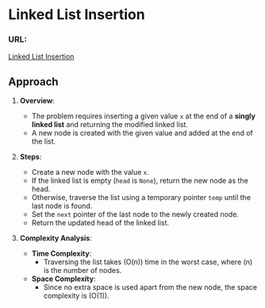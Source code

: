 # Linked List Insertion

### URL:
[Linked List Insertion](https://www.geeksforgeeks.org/problems/linked-list-insertion-1587115620/0?utm_source=youtube&utm_medium=collab_striver_ytdescription&utm_campaign=linked-list-insertion)

## Approach
1. **Overview**:
   - The problem requires inserting a given value `x` at the end of a **singly linked list** and returning the modified linked list.
   - A new node is created with the given value and added at the end of the list.

2. **Steps**:
   - Create a new node with the value `x`.
   - If the linked list is empty (`head` is `None`), return the new node as the head.
   - Otherwise, traverse the list using a temporary pointer `temp` until the last node is found.
   - Set the `next` pointer of the last node to the newly created node.
   - Return the updated head of the linked list.

3. **Complexity Analysis**:
   - **Time Complexity**:
     - Traversing the list takes \(O(n)\) time in the worst case, where \(n\) is the number of nodes.
   - **Space Complexity**:
     - Since no extra space is used apart from the new node, the space complexity is \(O(1)\).
